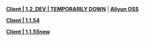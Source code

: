 **[Client | 1.2_DEV | TEMPORARILY DOWN](https://autopatchcn.yuanshen.com/client_app/pc_release/1.2-1565149_1.2_rel-1594157_test.zip)** | **[Aliyun OSS](http://hk4e-download-sync-bj.oss-cn-beijing.aliyuncs.com/client_app/pc_release/1.2-1565149_1.2_rel-1594157_test.zip)**

**[Client | 1.1.54](https://autopatchcn.yuanshen.com/client_app/beta_pc/20210520_9b271577312d156b/yuanshen_beta_1.1.54.zip)**

**[Client | 1.1.55new](https://autopatchcn.yuanshen.com/client_app/beta_pc/20201204_14d758a0ff12fdc7/yuanshen_beta1.1.55new.zip)**
